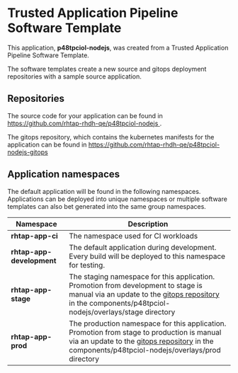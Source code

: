 # Trusted Application Pipeline Software Template

This application, **p48tpciol-nodejs**, was created from a Trusted Application Pipeline Software Template.

The software templates create a new source and gitops deployment repositories with a sample source application. 

## Repositories

The source code for your application can be found in [https://github.com/rhtap-rhdh-qe/p48tpciol-nodejs ](https://github.com/rhtap-rhdh-qe/p48tpciol-nodejs ).
 
The gitops repository, which contains the kubernetes manifests for the application can be found in 
[https://github.com/rhtap-rhdh-qe/p48tpciol-nodejs-gitops ](https://github.com/rhtap-rhdh-qe/p48tpciol-nodejs-gitops ) 

## Application namespaces 

The default application will be found in the following namespaces. Applications can be deployed into unique namespaces or multiple software templates can also bet generated into the same group namespaces.  

|  Namespace   |  Description   |  
| -------- | -------- |
| **rhtap-app-ci** | The namespace used for CI workloads |
| **rhtap-app-development** | The default application during development. Every build will be deployed to this namespace for testing. |
| **rhtap-app-stage** | The staging namespace for this application. Promotion from development to stage is manual via an update to the [gitops repository](https://github.com/rhtap-rhdh-qe/p48tpciol-nodejs-gitops ) in the components/p48tpciol-nodejs/overlays/stage directory |
| **rhtap-app-prod** | The production namespace for this application. Promotion from stage to production is manual via an update to the [gitops repository](https://github.com/rhtap-rhdh-qe/p48tpciol-nodejs-gitops ) in the components/p48tpciol-nodejs/overlays/prod directory |